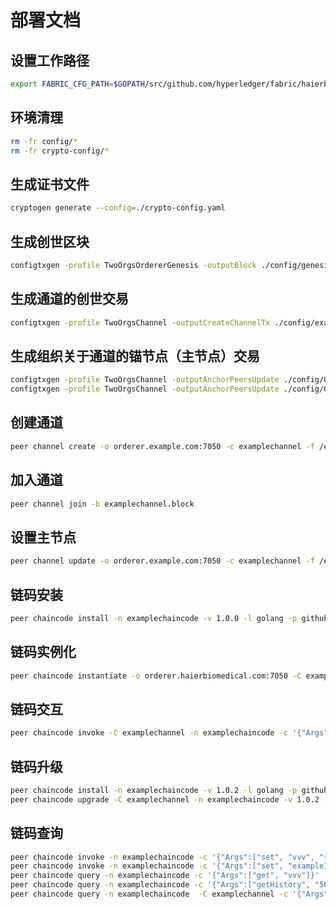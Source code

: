 # 部署文档

## 设置工作路径

```bash
export FABRIC_CFG_PATH=$GOPATH/src/github.com/hyperledger/fabric/haierbiomedical/deploy
```

## 环境清理

```bash
rm -fr config/*
rm -fr crypto-config/*
```

## 生成证书文件

```bash
cryptogen generate --config=./crypto-config.yaml
```

## 生成创世区块

```bash
configtxgen -profile TwoOrgsOrdererGenesis -outputBlock ./config/genesis.block
```

## 生成通道的创世交易

```bash
configtxgen -profile TwoOrgsChannel -outputCreateChannelTx ./config/examplechannel.tx -channelID examplechannel
```

## 生成组织关于通道的锚节点（主节点）交易

```bash
configtxgen -profile TwoOrgsChannel -outputAnchorPeersUpdate ./config/Org1MSPanchors.tx -channelID examplechannel -asOrg Org1MSP
configtxgen -profile TwoOrgsChannel -outputAnchorPeersUpdate ./config/Org2MSPanchors.tx -channelID examplechannel -asOrg Org2MSP
```

## 创建通道

```bash
peer channel create -o orderer.example.com:7050 -c examplechannel -f /etc/hyperledger/config/examplechannel.tx
```

## 加入通道

```bash
peer channel join -b examplechannel.block
```

## 设置主节点

```bash
peer channel update -o orderer.example.com:7050 -c examplechannel -f /etc/hyperledger/config/Org1MSPanchors.tx
```

## 链码安装

```bash
peer chaincode install -n examplechaincode -v 1.0.0 -l golang -p github.com/chaincode/examplechaincode
```

## 链码实例化

```bash
peer chaincode instantiate -o orderer.haierbiomedical.com:7050 -C examplechannel -n examplechaincode -l golang -v 1.0.0 -c '{"Args":["init"]}'
```

## 链码交互

```bash
peer chaincode invoke -C examplechannel -n examplechaincode -c '{"Args":["set", "example1", "user222xxx"]}'

```

## 链码升级

```bash
peer chaincode install -n examplechaincode -v 1.0.2 -l golang -p github.com/chaincode/examplechaincode
peer chaincode upgrade -C examplechannel -n examplechaincode -v 1.0.2 -c '{"Args":[""]}'
```

## 链码查询

```bash
peer chaincode invoke -n examplechaincode -c '{"Args":["set", "vvv", "{67789}"]}' -C examplechannel
peer chaincode invoke -n examplechaincode -c '{"Args":["set", "example1", "1233user xxx"]}' -C examplechannel
peer chaincode query -n examplechaincode -c '{"Args":["get", "vvv"]}' -C examplechannel
peer chaincode query -n examplechaincode -c '{"Args":["getHistory", "567876545678"]}' -C examplechannel
peer chaincode query -n examplechaincode  -C examplechannel -c '{"Args":["get", "example1"]}'
```
